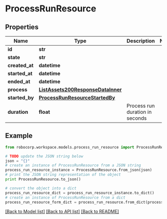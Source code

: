 # ProcessRunResource


## Properties
Name | Type | Description | Notes
------------ | ------------- | ------------- | -------------
**id** | **str** |  | 
**state** | **str** |  | 
**created_at** | **datetime** |  | 
**started_at** | **datetime** |  | 
**ended_at** | **datetime** |  | 
**process** | [**ListAssets200ResponseDataInner**](ListAssets200ResponseDataInner.md) |  | 
**started_by** | [**ProcessRunResourceStartedBy**](ProcessRunResourceStartedBy.md) |  | 
**duration** | **float** | Process run duration in seconds | 

## Example

```python
from robocorp.workspace.models.process_run_resource import ProcessRunResource

# TODO update the JSON string below
json = "{}"
# create an instance of ProcessRunResource from a JSON string
process_run_resource_instance = ProcessRunResource.from_json(json)
# print the JSON string representation of the object
print ProcessRunResource.to_json()

# convert the object into a dict
process_run_resource_dict = process_run_resource_instance.to_dict()
# create an instance of ProcessRunResource from a dict
process_run_resource_form_dict = process_run_resource.from_dict(process_run_resource_dict)
```
[[Back to Model list]](../README.md#documentation-for-models) [[Back to API list]](../README.md#documentation-for-api-endpoints) [[Back to README]](../README.md)


